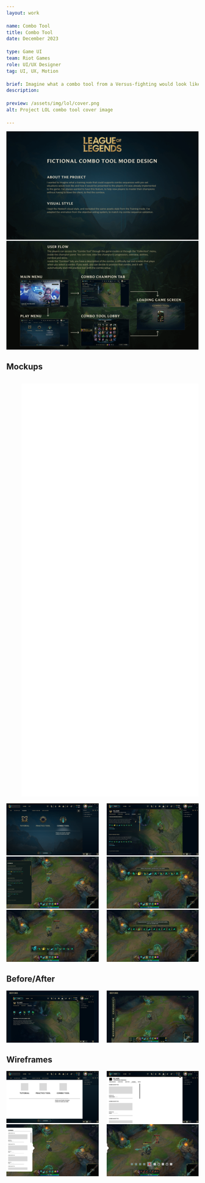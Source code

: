 ```yaml
---
layout: work

name: Combo Tool
title: Combo Tool
date: December 2023

type: Game UI
team: Riot Games 
role: UI/UX Designer
tag: UI, UX, Motion

brief: Imagine what a combo tool from a Versus-fighting would look like if it was added to the game.
description:

preview: /assets/img/lol/cover.png
alt: Project LOL combo tool cover image

---
```

<div class="columns is-centered">
    <div class="">
<img src="/assets/img/lol/explications.png" alt="explications"/> 
    </div>
</div>
<div class="columns is-centered">
    <div class="">
    <a class="underline" href="https://www.figma.com/proto/AikSadRayDY2LPzTdLhVBU/Combo-Tool---LoL-UI-Extension?page-id=30%3A4&type=design&node-id=413-1650&viewport=259%2C414%2C0.04&t=efTfUn2tvsFFDPM8-1&scaling=min-zoom&starting-point-node-id=413%3A1650&mode=design" target="_blank"><img src="/assets/img/lol/user-flow.png" alt="user flow"/></a>
    </div>
</div>  

<h2 class="subtitle is-size-3-mobile">Mockups</h2>
<div class="columns is-centered">
    <div class="column">
        <figure class="image is-16by9 mt-0">
            <iframe class="has-ratio" width="1920" height="1080" src="/assets/img/lol/AnimationComboSequence.mp4" frameborder="0" allowfullscreen="" allow="autoplay"></iframe>
    </figure>
    </div>
</div>
<div class="columns">
    <div class="column">
        <img src="/assets/img/lol/client-mode.png" alt="choosing a mode inside LOL client"/>
    </div>    
    <div class="column">
        <img src="/assets/img/lol/client-combos.png" alt="Navigating through combos for Illaoi - in the client"/>
    </div>
</div>
<div class="columns">
    <div class="column">
        <img src="/assets/img/lol/game-combo_panel.png" alt="Navigating through combos for Illaoi - in game combo tool"/> 
    </div>
    <div class="column">
        <img src="/assets/img/lol/game-combo_select01.png" alt="A combo is selected"/> 
    </div>        
</div>
<div class="columns">   
    <div class="column">
        <img src="/assets/img/lol/game-combo_select02.png" alt="Combo sequence initialized"/> 
    </div>
    <div class="column">
        <img src="/assets/img/lol/game-combo_end.png" alt="Congratulation screen"/> 
    </div>
</div>

<h2 class="subtitle is-size-3-mobile">Before/After</h2>
<div class="columns">
<!--
    <div class="column">
<img src="/assets/img/lol/ModeSelect.gif" alt="Mode selection in LOL client"/> 
    </div>
-->
    <div class="column">
<img src="/assets/img/lol/ComboSelect.gif" alt="Combo selection in LOL client"/> 
    </div>
    <div class="column">
<img src="/assets/img/lol/inGame.gif" alt="In game mockup"/> 
    </div>
</div>

<h2 class="subtitle is-size-3-mobile">Wireframes</h2>
<div class="columns">
    <div class="column">
<img src="/assets/img/lol/wireframe_client-play.png" alt="Wireframe game mode client"/> 
    </div>
    <div class="column">
<img src="/assets/img/lol/wireframe_client-combo.png" alt="Wireframe combo champion - client"/> 
    </div>
</div>
<div class="columns">
    <div class="column">
<img src="/assets/img/lol/wireframe_game-combo_panel.png" alt="Wireframe combo selected - in game combo tool"/> 
    </div>
    <div class="column">
<img src="/assets/img/lol/wireframe_game-combo_fail.png" alt="Wireframe combo fail - in game combo tool"/>
    </div>
</div>



